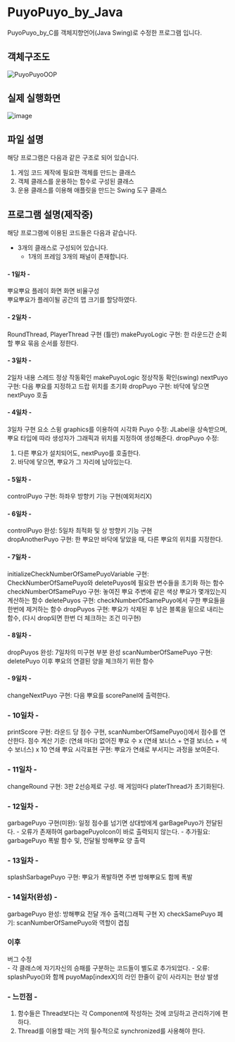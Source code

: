 # PuyoPuyo_by_Java
PuyoPuyo_by_C를 객체지향언어(Java Swing)로 수정한 프로그램 입니다.

## 객체구조도
![PuyoPuyoOOP](https://github.com/junni01kim/PuyoPuyo_by_Java/assets/127941871/89d9ad24-91f4-40a2-91f0-5fc9012ad16c)

## 실제 실행화면
![image](https://github.com/junni01kim/PuyoPuyo_by_Java/assets/127941871/573698a0-ca61-44d8-ba59-3860dbeaa528)


## 파일 설명
해당 프로그램은 다음과 같은 구조로 되어 있습니다.
1. 게임 코드 제작에 필요한 객체를 만드는 클래스
2. 객체 클래스를 운용하는 함수로 구성된 클래스
3. 운용 클래스를 이용해 애플릿을 만드는 Swing 도구 클래스

## 프로그램 설명(제작중)
해당 프로그램에 이용된 코드들은 다음과 같습니다.
  - 3개의 클래스로 구성되어 있습니다.
    - 1개의 프레임 3개의 패널이 존재합니다.

#### \- 1일차 -  
뿌요뿌요 플레이 화면 화면 비율구성  
뿌요뿌요가 플레이될 공간의 맵 크기를 할당하였다.

#### \- 2일차 -
RoundThread, PlayerThread 구현 (틀만)
makePuyoLogic 구현: 한 라운드간 순회할 뿌요 묶음 순서를 정한다.

#### \- 3일차 -
2일차 내용 스레드 정상 작동확인
makePuyoLogic 정상작동 확인(swing)
nextPuyo 구현: 다음 뿌요를 지정하고 드랍 위치를 초기화
dropPuyo 구현: 바닥에 닿으면 nextPuyo 호출

#### \- 4일차 -
3일차 구현 요소 스윙 graphics를 이용하여 시각화
Puyo 수정: JLabel을 상속받으며, 뿌요 타입에 따라 생성자가 그래픽과 위치를 지정하여 생성해준다.
dropPuyo 수정: 
  1) 다른 뿌요가 설치되어도, nextPuyo를 호출한다.
  2) 바닥에 닿으면, 뿌요가 그 자리에 남아있는다.

#### \- 5일차 -
controlPuyo 구현: 하좌우 방향키 기능 구현(예외처리X)

#### \- 6일차 -
controlPuyo 완성: 5일차 최적화 및 상 방향키 기능 구현  
dropAnotherPuyo 구현: 한 뿌요만 바닥에 닿았을 때, 다른 뿌요의 위치를 지정한다.

#### \- 7일차 -
initializeCheckNumberOfSamePuyoVariable 구현: CheckNumberOfSamePuyo와 deletePuyos에 필요한 변수들을 초기화 하는 함수
checkNumberOfSamePuyo 구현: 놓여진 뿌요 주변에 같은 색상 뿌요가 몇개있는지 계산하는 함수
deletePuyos 구현: checkNumberOfSamePuyo에서 구한 뿌요들을 한번에 제거하는 함수
dropPuyos 구현: 뿌요가 삭제된 후 남은 블록을 밑으로 내리는 함수, (다시 drop되면 한번 더 체크하는 조건 미구현)

#### \- 8일차 -
dropPuyos 완성: 7일차의 미구현 부분 완성
scanNumberOfSamePuyo 구현: deletePuyo 이후 뿌요의 연결된 양을 체크하기 위한 함수

#### \- 9일차 -
changeNextPuyo 구현: 다음 뿌요를 scorePanel에 출력한다.

### \- 10일차 -
printScore 구현: 라운드 당 점수 구현, scanNumberOfSamePuyo()에서 점수를 연산한다.
    점수 계산 기준: (연쇄 마다) 없어진 뿌요 수 x (연쇄 보너스 + 연결 보너스 + 색수 보너스) x 10
연쇄 뿌요 시각표현 구현: 뿌요가 연쇄로 부서지는 과정을 보여준다.

### \- 11일차 -
changeRound 구현: 3판 2선승제로 구성. 매 게임마다 platerThread가 초기화된다.

### \- 12일차 -
garbagePuyo 구현(미완): 일정 점수를 넘기면 상대방에게 garBagePuyo가 전달된다.
    - 오류가 존재하여 garbagePuyoIcon이 바로 출력되지 않는다.
    - 추가필요: garbagePuyo 폭발 함수 및, 전달될 방해뿌요 양 출력

### \- 13일차 -
splashSarbagePuyo 구현: 뿌요가 폭발하면 주변 방해뿌요도 함께 폭발

### \- 14일차(완성) -
garbagePuyo 완성: 방해뿌요 전달 개수 출력(그래픽 구현 X)
checkSamePuyo 폐기: scanNumberOfSamePuyo와 역할이 겹침

### 이후
버그 수정  
    - 각 클래스에 자기자신의 승패를 구분하는 코드들이 별도로 추가되었다.
    - 오류: splashPuyo()와 함께 puyoMap[indexX]의 라인 한줄이 같이 사라지는 현상 발생
    
### \- 느낀점 -
1. 함수들은 Thread보다는 각 Component에 작성하는 것에 코딩하고 관리하기에 편하다.  
2. Thread를 이용할 때는 거의 필수적으로 synchronized를 사용해야 한다.
